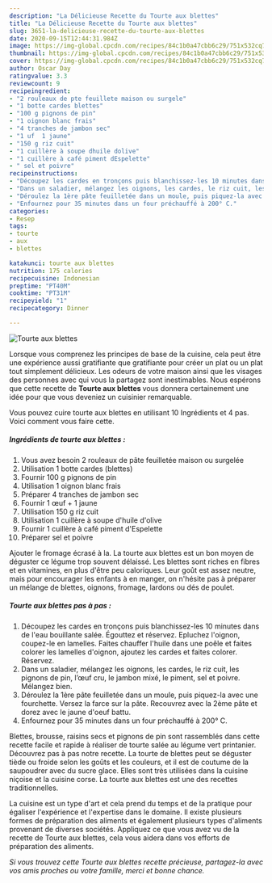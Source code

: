 ```yaml
---
description: "La Délicieuse Recette du Tourte aux blettes"
title: "La Délicieuse Recette du Tourte aux blettes"
slug: 3651-la-delicieuse-recette-du-tourte-aux-blettes
date: 2020-09-15T12:44:31.984Z
image: https://img-global.cpcdn.com/recipes/84c1b0a47cbb6c29/751x532cq70/tourte-aux-blettes-photo-principale-de-la-recette.jpg
thumbnail: https://img-global.cpcdn.com/recipes/84c1b0a47cbb6c29/751x532cq70/tourte-aux-blettes-photo-principale-de-la-recette.jpg
cover: https://img-global.cpcdn.com/recipes/84c1b0a47cbb6c29/751x532cq70/tourte-aux-blettes-photo-principale-de-la-recette.jpg
author: Oscar Day
ratingvalue: 3.3
reviewcount: 9
recipeingredient:
- "2 rouleaux de pte feuillete maison ou surgele"
- "1 botte cardes blettes"
- "100 g pignons de pin"
- "1 oignon blanc frais"
- "4 tranches de jambon sec"
- "1 uf  1 jaune"
- "150 g riz cuit"
- "1 cuillère à soupe dhuile dolive"
- "1 cuillère à café piment dEspelette"
- " sel et poivre"
recipeinstructions:
- "Découpez les cardes en tronçons puis blanchissez-les 10 minutes dans de l&#39;eau bouillante salée. Égouttez et réservez. Epluchez l&#39;oignon, coupez-le en lamelles. Faites chauffer l&#39;huile dans une poêle et faites colorer les lamelles d&#39;oignon, ajoutez les cardes et faites colorer. Réservez."
- "Dans un saladier, mélangez les oignons, les cardes, le riz cuit, les pignons de pin, l’œuf cru, le jambon mixé, le piment, sel et poivre. Mélangez bien."
- "Déroulez la 1ère pâte feuilletée dans un moule, puis piquez-la avec une fourchette. Versez la farce sur la pâte. Recouvrez avec la 2ème pâte et dorez avec le jaune d&#39;oeuf battu."
- "Enfournez pour 35 minutes dans un four préchauffé à 200° C."
categories:
- Resep
tags:
- tourte
- aux
- blettes

katakunci: tourte aux blettes 
nutrition: 175 calories
recipecuisine: Indonesian
preptime: "PT40M"
cooktime: "PT31M"
recipeyield: "1"
recipecategory: Dinner

---
```



![Tourte aux blettes](https://img-global.cpcdn.com/recipes/84c1b0a47cbb6c29/751x532cq70/tourte-aux-blettes-photo-principale-de-la-recette.jpg)

Lorsque vous comprenez les principes de base de la cuisine, cela peut être une expérience aussi gratifiante que gratifiante pour créer un plat ou un plat tout simplement délicieux. Les odeurs de votre maison ainsi que les visages des personnes avec qui vous la partagez sont inestimables. Nous espérons que cette recette de <strong> Tourte aux blettes </strong> vous donnera certainement une idée pour que vous deveniez un cuisinier remarquable.

<!--inarticleads1-->

Vous pouvez cuire tourte aux blettes en utilisant 10 Ingrédients et 4 pas. Voici comment vous faire cette.

##### Ingrédients de tourte aux blettes :

1. Vous avez besoin 2 rouleaux de pâte feuilletée maison ou surgelée
1. Utilisation 1 botte cardes (blettes)
1. Fournir 100 g pignons de pin
1. Utilisation 1 oignon blanc frais
1. Préparer 4 tranches de jambon sec
1. Fournir 1 œuf + 1 jaune
1. Utilisation 150 g riz cuit
1. Utilisation 1 cuillère à soupe d&#39;huile d&#39;olive
1. Fournir 1 cuillère à café piment d&#39;Espelette
1. Préparer  sel et poivre


Ajouter le fromage écrasé à la. La tourte aux blettes est un bon moyen de déguster ce légume trop souvent délaissé. Les blettes sont riches en fibres et en vitamines, en plus d&#39;être peu caloriques. Leur goût est assez neutre, mais pour encourager les enfants à en manger, on n&#39;hésite pas à préparer un mélange de blettes, oignons, fromage, lardons ou dés de poulet. 

<!--inarticleads2-->

##### Tourte aux blettes pas à pas :

1. Découpez les cardes en tronçons puis blanchissez-les 10 minutes dans de l&#39;eau bouillante salée. Égouttez et réservez. Epluchez l&#39;oignon, coupez-le en lamelles. Faites chauffer l&#39;huile dans une poêle et faites colorer les lamelles d&#39;oignon, ajoutez les cardes et faites colorer. Réservez.
1. Dans un saladier, mélangez les oignons, les cardes, le riz cuit, les pignons de pin, l’œuf cru, le jambon mixé, le piment, sel et poivre. Mélangez bien.
1. Déroulez la 1ère pâte feuilletée dans un moule, puis piquez-la avec une fourchette. Versez la farce sur la pâte. Recouvrez avec la 2ème pâte et dorez avec le jaune d&#39;oeuf battu.
1. Enfournez pour 35 minutes dans un four préchauffé à 200° C.


Blettes, brousse, raisins secs et pignons de pin sont rassemblés dans cette recette facile et rapide à réaliser de tourte salée au légume vert printanier. Découvrez pas à pas notre recette. La tourte de blettes peut se déguster tiède ou froide selon les goûts et les couleurs, et il est de coutume de la saupoudrer avec du sucre glace. Elles sont très utilisées dans la cuisine niçoise et la cuisine corse. La tourte aux blettes est une des recettes traditionnelles. 

<!--inarticleads1-->

<p>
La cuisine est un type d'art et cela prend du temps et de la pratique pour égaliser l'expérience et l'expertise dans le domaine. Il existe plusieurs formes de préparation des aliments et également plusieurs types d'aliments provenant de diverses sociétés. Appliquez ce que vous avez vu de la recette de Tourte aux blettes, cela vous aidera dans vos efforts de préparation des aliments.
</p>

<p>
<i>Si vous trouvez cette Tourte aux blettes recette précieuse, partagez-la avec vos amis proches ou votre famille, merci et bonne chance.</i>
</p>
